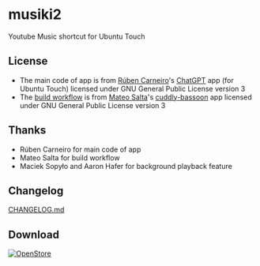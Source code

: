 # musiki2
Youtube Music shortcut for Ubuntu Touch  

## License
- The main code of app is from [Rúben Carneiro](https://gitlab.com/rubencarneiro)'s [ChatGPT](https://gitlab.com/rubencarneiro/ChatGPT) app (for Ubuntu Touch) licensed under GNU General Public License version 3
- The [build workflow](https://github.com/symbuzzer/musiki2/blob/master/.github/workflows/clickable.yml) is from [Mateo Salta](https://github.com/mateosalta)'s [cuddly-bassoon](https://github.com/mateosalta/cuddly-bassoon) app licensed under GNU General Public License version 3

## Thanks
- Rúben Carneiro for main code of app
- Mateo Salta for build workflow
- Maciek Sopyło and Aaron Hafer for background playback feature

## Changelog
[CHANGELOG.md](https://github.com/symbuzzer/musiki2/blob/main/CHANGELOG.md)

## Download
[![OpenStore](https://open-store.io/badges/en_US.png)](https://open-store.io/app/musiki2.symbuzzer)
